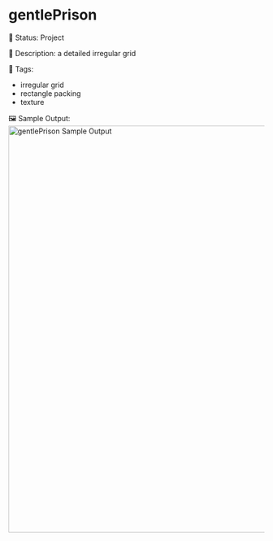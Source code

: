 # gentlePrison

🧪 Status: Project

📎 Description: a detailed irregular grid 

🎨 Tags: 
- irregular grid
- rectangle packing
- texture

🖼️ Sample Output:  
<img src="\mySketch1748914072030.webp" alt="gentlePrison Sample Output" width="800" />
